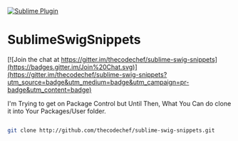 [![Sublime Plugin][sublime-image]][sublime-url]

# SublimeSwigSnippets

[![Join the chat at https://gitter.im/thecodechef/sublime-swig-snippets](https://badges.gitter.im/Join%20Chat.svg)](https://gitter.im/thecodechef/sublime-swig-snippets?utm_source=badge&utm_medium=badge&utm_campaign=pr-badge&utm_content=badge)


I'm Trying to get on Package Control but Until Then, What You Can do clone it into Your Packages/User folder.

```bash

git clone http://github.com/thecodechef/sublime-swig-snippets.git

```



[sublime-image]: http://img.shields.io/badge/sublime-plugin-brightgreen.svg
[sublime-url]: https://packagecontrol.io/
